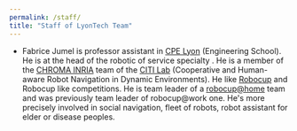 ```yaml
---
permalink: /staff/
title: "Staff of LyonTech Team"
---
```


- Fabrice Jumel is professor assistant  in [CPE Lyon](https://www.cpe.fr) (Engineering School). He is at the head of the robotic of service specialty . He is a member of the [CHROMA INRIA](https://team.inria.fr/chroma/en/)  team of the [CITI Lab](http://www.citi-lab.fr/)  (Cooperative and Human-aware Robot Navigation in Dynamic Environments). He like [Robocup](http://www.robocup.org/) and Robocup like competitions. He is team leader of a [robocup@home](http://cpe-dev.fr/robotcup/) team and was previously team leader of robocup@work one. He's more precisely involved in social navigation, fleet of robots, robot assistant for elder or disease peoples. 


